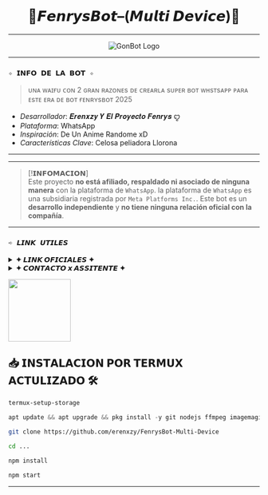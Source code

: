 <h1 align="center">🌸𝙁𝙚𝙣𝙧𝙮𝙨𝘽𝙤𝙩–(𝙈𝙪𝙡𝙩𝙞 𝘿𝙚𝙫𝙞𝙘𝙚)🌸</h1>

---

<p align="center">
  <img src="https://files.catbox.moe/a6ub3d.jpg" alt="GonBot Logo">
</p>

---
### **`✧ 𝗜𝗡𝗙𝗢 𝗗𝗘 𝗟𝗔 𝗕𝗢𝗧 ✧`**
> ᴜɴᴀ ᴡᴀɪғᴜ ᴄᴏɴ 2 ɢʀᴀɴ ʀᴀᴢᴏɴᴇs ᴅᴇ ᴄʀᴇᴀʀʟᴀ sᴜᴘᴇʀ ʙᴏᴛ ᴡʜsᴛsᴀᴘᴘ ᴘᴀʀᴀ ᴇsᴛᴇ ᴇʀᴀ ᴅᴇ ʙᴏᴛ ғᴇɴʀʏsʙᴏᴛ 2025

*   *Desarrollador*: 𝑬𝒓𝒆𝒏𝒙𝒛𝒚 𝒀 𝑬𝒍 𝑷𝒓𝒐𝒚𝒆𝒄𝒕𝒐 𝑭𝒆𝒏𝒓𝒚𝒔 ꨄ︎ 
*   *Plataforma*: WhatsApp
*   *Inspiración*: De Un Anime Randome xD
*   *Características Clave*: Celosa peliadora Llorona

---


---

> [!𝗜𝗡𝗙𝗢𝗠𝗔𝗖𝗜𝗢𝗡]\
> Este proyecto **no está afiliado, respaldado ni asociado de ninguna manera** con la plataforma de `WhatsApp`. la plataforma de `WhatsApp` es una subsidiaria registrada por `Meta Platforms Inc.`. Este bot es un **desarrollo independiente** y **no tiene ninguna relación oficial con la compañía**.

---

### **`➪ 𝙇𝙄𝙉𝙆 𝙐𝙏𝙄𝙇𝙀𝙎`**

<details>
 <summary><b> ✦ 𝙇𝙄𝙉𝙆 𝙊𝙁𝙄𝘾𝙄𝘼𝙇𝙀𝙎 ✦ </b></summary>

 * 𝘾𝙖𝙣𝙖𝙡 𝙊𝙛𝙞𝙘𝙞𝙖𝙡  [`¡𝘾𝙇𝙄𝘾𝙆 𝘼𝙌𝙐𝙄!`](https://whatsapp.com/channel/0029VbBBn9R4NViep4KwCT3Z)
* 𝙂𝙧𝙪𝙥𝙤 𝙊𝙛𝙞𝙘𝙞𝙖𝙡 [`¡𝘾𝙇𝙄𝘾𝙆 𝘼𝙌𝙐𝙄!`](https://chat.whatsapp.com/JyXYAWOtXWd0VGTOHbv8EO?mode=r_c)
* 𝘾𝙤𝙢𝙪𝙣𝙞𝙙𝙖𝙙 𝙊𝙛𝙞𝙘𝙞𝙖𝙡 Oficial [`¡𝘾𝙇𝙄𝘾𝙆 𝘼𝙌𝙐𝙄!`](https://chat.whatsapp.com/GXwZX6U6f6OIxthaE4kF37?mode=r_c)
</details>

<details>
<summary><b> ✦ 𝘾𝙊𝙉𝙏𝘼𝘾𝙏𝙊 𝙭 𝘼𝙎𝙎𝙄𝙏𝙀𝙉𝙏𝙀 ✦</b></summary>

* 𝘾𝙧𝙚𝙖𝙙𝙤𝙧/𝙣𝙤 𝙨𝙥𝙖𝙢: [`𝘼𝙌𝙐𝙄`](https:/Wa.me/18493907272)
* 𝘾𝙊𝙍𝙍𝙀𝙊: [`𝘼𝙌𝙐𝙄`](erenxz01@gmail.com)
* 𝘼𝙎𝙎𝙄𝙏𝙀𝙉𝙏𝙀: [`𝘼𝙌𝙐𝙄`](https:/Wa.me/+5493794278309)

</details>


<a
href="https://www.mediafire.com/file/3hsvi3xkpq3a64o/termux_118.a"><img src="https://qu.ax/finc.jpg" height="125px"></a>

## 📥 𝗜𝗡𝗦𝗧𝗔𝗟𝗔𝗖𝗜𝗢𝗡 𝗣𝗢𝗥 𝗧𝗘𝗥𝗠𝗨𝗫 𝗔𝗖𝗧𝗨𝗟𝗜𝗭𝗔𝗗𝗢 🛠️

```bash
termux-setup-storage
```

```javascript 
apt update && apt upgrade && pkg install -y git nodejs ffmpeg imagemagick yarn
```

```bash
git clone https://github.com/erenxzy/FenrysBot-Multi-Device

```
```bash
cd ...
```
```bash
npm install
```

```bash
npm start
```
---
